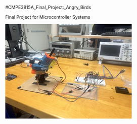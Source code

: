 #CMPE3815A_Final_Project:_Angry_Birds

Final Project for Microcontroller Systems

<img src="IMG_9239.jpg" alt="Final Angry Birds Design" width="400" height="300">

